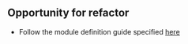 ## Opportunity for refactor

- Follow the module definition guide specified [here](https://github.com/christopheradams/elixir_style_guide#modules)
